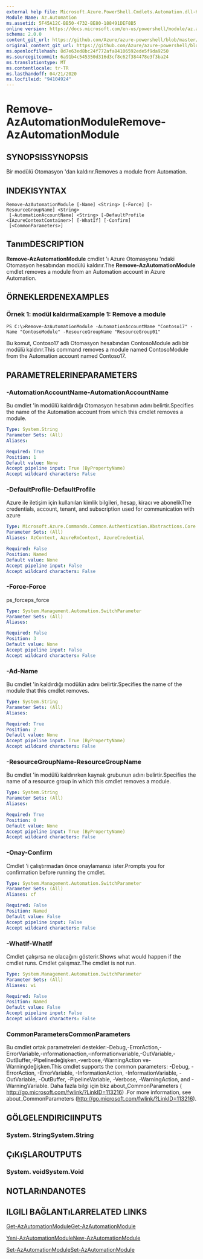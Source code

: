 ```yaml
---
external help file: Microsoft.Azure.PowerShell.Cmdlets.Automation.dll-Help.xml
Module Name: Az.Automation
ms.assetid: 5F45A12C-BB50-4732-BE80-188491DEF8B5
online version: https://docs.microsoft.com/en-us/powershell/module/az.automation/remove-azautomationmodule
schema: 2.0.0
content_git_url: https://github.com/Azure/azure-powershell/blob/master/src/Automation/Automation/help/Remove-AzAutomationModule.md
original_content_git_url: https://github.com/Azure/azure-powershell/blob/master/src/Automation/Automation/help/Remove-AzAutomationModule.md
ms.openlocfilehash: 8d7e63ed8bc24f772afa84106592ede5f9da9250
ms.sourcegitcommit: 6a91b4c545350d316d3cf8c62f384478e3f3ba24
ms.translationtype: MT
ms.contentlocale: tr-TR
ms.lasthandoff: 04/21/2020
ms.locfileid: "94104924"
---
```

# <span data-ttu-id="c21bd-101">Remove-AzAutomationModule</span><span class="sxs-lookup"><span data-stu-id="c21bd-101">Remove-AzAutomationModule</span></span>

## <span data-ttu-id="c21bd-102">SYNOPSIS</span><span class="sxs-lookup"><span data-stu-id="c21bd-102">SYNOPSIS</span></span>
<span data-ttu-id="c21bd-103">Bir modülü Otomasyon 'dan kaldırır.</span><span class="sxs-lookup"><span data-stu-id="c21bd-103">Removes a module from Automation.</span></span>

## <span data-ttu-id="c21bd-104">INDEKI</span><span class="sxs-lookup"><span data-stu-id="c21bd-104">SYNTAX</span></span>

```
Remove-AzAutomationModule [-Name] <String> [-Force] [-ResourceGroupName] <String>
 [-AutomationAccountName] <String> [-DefaultProfile <IAzureContextContainer>] [-WhatIf] [-Confirm]
 [<CommonParameters>]
```

## <span data-ttu-id="c21bd-105">Tanım</span><span class="sxs-lookup"><span data-stu-id="c21bd-105">DESCRIPTION</span></span>
<span data-ttu-id="c21bd-106">**Remove-AzAutomationModule** cmdlet 'ı Azure Otomasyonu 'ndaki Otomasyon hesabından modülü kaldırır.</span><span class="sxs-lookup"><span data-stu-id="c21bd-106">The **Remove-AzAutomationModule** cmdlet removes a module from an Automation account in Azure Automation.</span></span>

## <span data-ttu-id="c21bd-107">ÖRNEKLERDEN</span><span class="sxs-lookup"><span data-stu-id="c21bd-107">EXAMPLES</span></span>

### <span data-ttu-id="c21bd-108">Örnek 1: modül kaldırma</span><span class="sxs-lookup"><span data-stu-id="c21bd-108">Example 1: Remove a module</span></span>
```
PS C:\>Remove-AzAutomationModule -AutomationAccountName "Contoso17" -Name "ContosoModule" -ResourceGroupName "ResourceGroup01"
```

<span data-ttu-id="c21bd-109">Bu komut, Contoso17 adlı Otomasyon hesabından ContosoModule adlı bir modülü kaldırır.</span><span class="sxs-lookup"><span data-stu-id="c21bd-109">This command removes a module named ContosoModule from the Automation account named Contoso17.</span></span>

## <span data-ttu-id="c21bd-110">PARAMETRELERINE</span><span class="sxs-lookup"><span data-stu-id="c21bd-110">PARAMETERS</span></span>

### <span data-ttu-id="c21bd-111">-AutomationAccountName</span><span class="sxs-lookup"><span data-stu-id="c21bd-111">-AutomationAccountName</span></span>
<span data-ttu-id="c21bd-112">Bu cmdlet 'in modülü kaldırdığı Otomasyon hesabının adını belirtir.</span><span class="sxs-lookup"><span data-stu-id="c21bd-112">Specifies the name of the Automation account from which this cmdlet removes a module.</span></span>

```yaml
Type: System.String
Parameter Sets: (All)
Aliases:

Required: True
Position: 1
Default value: None
Accept pipeline input: True (ByPropertyName)
Accept wildcard characters: False
```

### <span data-ttu-id="c21bd-113">-DefaultProfile</span><span class="sxs-lookup"><span data-stu-id="c21bd-113">-DefaultProfile</span></span>
<span data-ttu-id="c21bd-114">Azure ile iletişim için kullanılan kimlik bilgileri, hesap, kiracı ve abonelik</span><span class="sxs-lookup"><span data-stu-id="c21bd-114">The credentials, account, tenant, and subscription used for communication with azure</span></span>

```yaml
Type: Microsoft.Azure.Commands.Common.Authentication.Abstractions.Core.IAzureContextContainer
Parameter Sets: (All)
Aliases: AzContext, AzureRmContext, AzureCredential

Required: False
Position: Named
Default value: None
Accept pipeline input: False
Accept wildcard characters: False
```

### <span data-ttu-id="c21bd-115">-Force</span><span class="sxs-lookup"><span data-stu-id="c21bd-115">-Force</span></span>
<span data-ttu-id="c21bd-116">ps_force</span><span class="sxs-lookup"><span data-stu-id="c21bd-116">ps_force</span></span>

```yaml
Type: System.Management.Automation.SwitchParameter
Parameter Sets: (All)
Aliases:

Required: False
Position: 3
Default value: None
Accept pipeline input: False
Accept wildcard characters: False
```

### <span data-ttu-id="c21bd-117">-Ad</span><span class="sxs-lookup"><span data-stu-id="c21bd-117">-Name</span></span>
<span data-ttu-id="c21bd-118">Bu cmdlet 'in kaldırdığı modülün adını belirtir.</span><span class="sxs-lookup"><span data-stu-id="c21bd-118">Specifies the name of the module that this cmdlet removes.</span></span>

```yaml
Type: System.String
Parameter Sets: (All)
Aliases:

Required: True
Position: 2
Default value: None
Accept pipeline input: True (ByPropertyName)
Accept wildcard characters: False
```

### <span data-ttu-id="c21bd-119">-ResourceGroupName</span><span class="sxs-lookup"><span data-stu-id="c21bd-119">-ResourceGroupName</span></span>
<span data-ttu-id="c21bd-120">Bu cmdlet 'in modülü kaldırırken kaynak grubunun adını belirtir.</span><span class="sxs-lookup"><span data-stu-id="c21bd-120">Specifies the name of a resource group in which this cmdlet removes a module.</span></span>

```yaml
Type: System.String
Parameter Sets: (All)
Aliases:

Required: True
Position: 0
Default value: None
Accept pipeline input: True (ByPropertyName)
Accept wildcard characters: False
```

### <span data-ttu-id="c21bd-121">-Onay</span><span class="sxs-lookup"><span data-stu-id="c21bd-121">-Confirm</span></span>
<span data-ttu-id="c21bd-122">Cmdlet 'i çalıştırmadan önce onaylamanızı ister.</span><span class="sxs-lookup"><span data-stu-id="c21bd-122">Prompts you for confirmation before running the cmdlet.</span></span>

```yaml
Type: System.Management.Automation.SwitchParameter
Parameter Sets: (All)
Aliases: cf

Required: False
Position: Named
Default value: False
Accept pipeline input: False
Accept wildcard characters: False
```

### <span data-ttu-id="c21bd-123">-WhatIf</span><span class="sxs-lookup"><span data-stu-id="c21bd-123">-WhatIf</span></span>
<span data-ttu-id="c21bd-124">Cmdlet çalışırsa ne olacağını gösterir.</span><span class="sxs-lookup"><span data-stu-id="c21bd-124">Shows what would happen if the cmdlet runs.</span></span>
<span data-ttu-id="c21bd-125">Cmdlet çalışmaz.</span><span class="sxs-lookup"><span data-stu-id="c21bd-125">The cmdlet is not run.</span></span>

```yaml
Type: System.Management.Automation.SwitchParameter
Parameter Sets: (All)
Aliases: wi

Required: False
Position: Named
Default value: False
Accept pipeline input: False
Accept wildcard characters: False
```

### <span data-ttu-id="c21bd-126">CommonParameters</span><span class="sxs-lookup"><span data-stu-id="c21bd-126">CommonParameters</span></span>
<span data-ttu-id="c21bd-127">Bu cmdlet ortak parametreleri destekler:-Debug,-ErrorAction,-ErrorVariable,-ınformationaction,-ınformationvariable,-OutVariable,-OutBuffer,-Pipelinedeğişken,-verbose,-WarningAction ve-Warningdeğişken.</span><span class="sxs-lookup"><span data-stu-id="c21bd-127">This cmdlet supports the common parameters: -Debug, -ErrorAction, -ErrorVariable, -InformationAction, -InformationVariable, -OutVariable, -OutBuffer, -PipelineVariable, -Verbose, -WarningAction, and -WarningVariable.</span></span> <span data-ttu-id="c21bd-128">Daha fazla bilgi için bkz about_CommonParameters ( http://go.microsoft.com/fwlink/?LinkID=113216) .</span><span class="sxs-lookup"><span data-stu-id="c21bd-128">For more information, see about_CommonParameters (http://go.microsoft.com/fwlink/?LinkID=113216).</span></span>

## <span data-ttu-id="c21bd-129">GÖLGELENDIRICI</span><span class="sxs-lookup"><span data-stu-id="c21bd-129">INPUTS</span></span>

### <span data-ttu-id="c21bd-130">System. String</span><span class="sxs-lookup"><span data-stu-id="c21bd-130">System.String</span></span>

## <span data-ttu-id="c21bd-131">ÇıKıŞLAR</span><span class="sxs-lookup"><span data-stu-id="c21bd-131">OUTPUTS</span></span>

### <span data-ttu-id="c21bd-132">System. void</span><span class="sxs-lookup"><span data-stu-id="c21bd-132">System.Void</span></span>

## <span data-ttu-id="c21bd-133">NOTLARıNDA</span><span class="sxs-lookup"><span data-stu-id="c21bd-133">NOTES</span></span>

## <span data-ttu-id="c21bd-134">ILGILI BAĞLANTıLAR</span><span class="sxs-lookup"><span data-stu-id="c21bd-134">RELATED LINKS</span></span>

[<span data-ttu-id="c21bd-135">Get-AzAutomationModule</span><span class="sxs-lookup"><span data-stu-id="c21bd-135">Get-AzAutomationModule</span></span>](./Get-AzAutomationModule.md)

[<span data-ttu-id="c21bd-136">Yeni-AzAutomationModule</span><span class="sxs-lookup"><span data-stu-id="c21bd-136">New-AzAutomationModule</span></span>](./New-AzAutomationModule.md)

[<span data-ttu-id="c21bd-137">Set-AzAutomationModule</span><span class="sxs-lookup"><span data-stu-id="c21bd-137">Set-AzAutomationModule</span></span>](./Set-AzAutomationModule.md)


